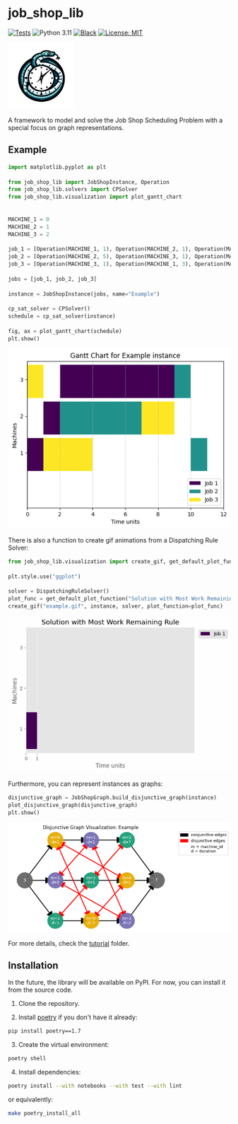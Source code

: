 # job_shop_lib
[![Tests](https://github.com/Pabloo22/job_shop_lib/actions/workflows/tests.yaml/badge.svg)](https://github.com/Pabloo22/job_shop_lib/actions/workflows/tests.yaml)
![Python 3.11](https://img.shields.io/badge/python-3.11-3776AB)
[![Black](https://img.shields.io/badge/code%20style-black-000000.svg)](https://github.com/psf/black)
[![License: MIT](https://img.shields.io/badge/License-MIT-yellow.svg)](https://opensource.org/licenses/MIT)

<img src="images/logo_with_transparent_background.png" alt="Job Shop Lib" width="150">


A framework to model and solve the Job Shop Scheduling Problem with a special focus on graph representations.

## Example
```python
import matplotlib.pyplot as plt

from job_shop_lib import JobShopInstance, Operation
from job_shop_lib.solvers import CPSolver
from job_shop_lib.visualization import plot_gantt_chart


MACHINE_1 = 0
MACHINE_2 = 1
MACHINE_3 = 2

job_1 = [Operation(MACHINE_1, 1), Operation(MACHINE_2, 1), Operation(MACHINE_3, 7)]
job_2 = [Operation(MACHINE_2, 5), Operation(MACHINE_3, 1), Operation(MACHINE_1, 1)]
job_3 = [Operation(MACHINE_3, 1), Operation(MACHINE_1, 3), Operation(MACHINE_2, 2)]

jobs = [job_1, job_2, job_3]

instance = JobShopInstance(jobs, name="Example")

cp_sat_solver = CPSolver()
schedule = cp_sat_solver(instance)

fig, ax = plot_gantt_chart(schedule)
plt.show()
```
![Example Gannt Chart](images/example_gantt_chart.png)

There is also a function to create gif animations from a Dispatching Rule Solver:

```python
from job_shop_lib.visualization import create_gif, get_default_plot_function

plt.style.use("ggplot")

solver = DispatchingRuleSolver()
plot_func = get_default_plot_function("Solution with Most Work Remaining Rule")
create_gif("example.gif", instance, solver, plot_function=plot_func)
```

![Example Gif](tutorial/example.gif)

Furthermore, you can represent instances as graphs:

```python
disjunctive_graph = JobShopGraph.build_disjunctive_graph(instance)
plot_disjunctive_graph(disjunctive_graph)
plt.show()
```

![Example Disjunctive Graph](images/example_disjunctive_graph.png)

For more details, check the [tutorial](tutorial) folder.

## Installation

In the future, the library will be available on PyPI. For now, you can install it from the source code.

1. Clone the repository.

2. Install [poetry](https://python-poetry.org/docs/) if you don't have it already:
```bash
pip install poetry==1.7
```
3. Create the virtual environment:
```bash
poetry shell
```
4. Install dependencies:
```bash
poetry install --with notebooks --with test --with lint
```
or equivalently:
```bash
make poetry_install_all 
```
